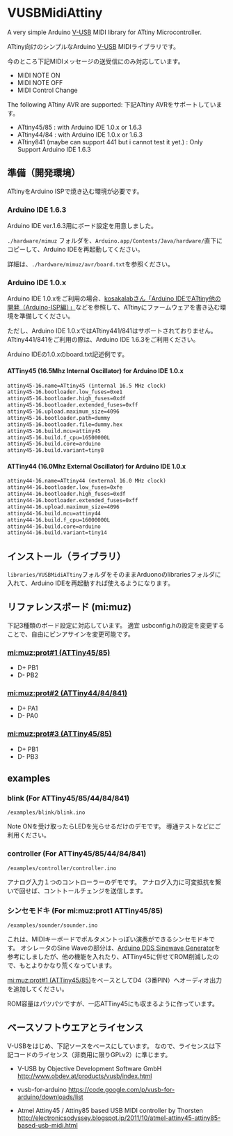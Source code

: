 # VUSBMidiAttiny

A very simple Arduino [V-USB](http://www.obdev.at/products/vusb/index.html) MIDI library for ATtiny Microcontroller.

ATtiny向けのシンプルなArduino [V-USB](http://www.obdev.at/products/vusb/index.html) MIDIライブラリです。

今のところ下記MIDIメッセージの送受信にのみ対応しています。

- MIDI NOTE ON
- MIDI NOTE OFF
- MIDI Control Change

The following ATtiny AVR are supported:
下記ATtiny AVRをサポートしています。

- ATtiny45/85 : with Arduino IDE 1.0.x or 1.6.3
- ATtiny44/84 : with Arduino IDE 1.0.x or 1.6.3
- ATtiny841 (maybe can support 441 but i cannot test it yet.) : Only Support Arduino IDE 1.6.3

## 準備（開発環境）

ATtinyをArduino ISPで焼き込む環境が必要です。

### Arduino IDE 1.6.3

Arduino IDE ver.1.6.3用にボード設定を用意しました。

`./hardware/mimuz` フォルダを、`Arduino.app/Contents/Java/hardware/`直下にコピーして、Arduino IDEを再起動してください。

詳細は、`./hardware/mimuz/avr/board.txt`を参照ください。

### Arduino IDE 1.0.x

Arduino IDE 1.0.xをご利用の場合、[kosakalabさん「Arduino IDEでATtiny他の開発（Arduino-ISP編）」](http://make.kosakalab.com/make/electronic-work/arduino-ide-arduinoisp/)などを参照して、ATtinyにファームウェアを書き込む環境を準備してください。

ただし、Arduino IDE 1.0.xではATtiny441/841はサポートされておりません。
ATtiny441/841をご利用の際は、Arduino IDE 1.6.3をご利用ください。

Arduino IDEの1.0.xのboard.txt記述例です。

#### ATTiny45 (16.5Mhz Internal Oscillator) for Arduino IDE 1.0.x

```boards.txt
attiny45-16.name=ATtiny45 (internal 16.5 MHz clock)
attiny45-16.bootloader.low_fuses=0xe1
attiny45-16.bootloader.high_fuses=0xdf
attiny45-16.bootloader.extended_fuses=0xff
attiny45-16.upload.maximum_size=4096
attiny45-16.bootloader.path=dummy
attiny45-16.bootloader.file=dummy.hex
attiny45-16.build.mcu=attiny45
attiny45-16.build.f_cpu=16500000L
attiny45-16.build.core=arduino
attiny45-16.build.variant=tiny8
```

#### ATTiny44 (16.0Mhz External Oscillator) for Arduino IDE 1.0.x

```boards.txt
attiny44-16.name=ATtiny44 (external 16.0 MHz clock)
attiny44-16.bootloader.low_fuses=0xfe
attiny44-16.bootloader.high_fuses=0xdf
attiny44-16.bootloader.extended_fuses=0xff
attiny44-16.upload.maximum_size=4096
attiny44-16.build.mcu=attiny44
attiny44-16.build.f_cpu=16000000L
attiny44-16.build.core=arduino
attiny44-16.build.variant=tiny14
```

## インストール（ライブラリ）

`libraries/VUSBMidiATtiny`フォルダをそのままArduonoのlibrariesフォルダに入れて、Arduino IDEを再起動すれば使えるようになります。

## リファレンスボード (mi:muz)

下記3種類のボード設定に対応しています。
適宜 usbconfig.hの設定を変更することで、自由にピンアサインを変更可能です。

### [mi:muz:prot#1 (ATTiny45/85)](https://github.com/tadfmac/mi-muz/tree/master/boards/prot1)

- D+ PB1
- D- PB2

### [mi:muz:prot#2 (ATTiny44/84/841)](https://github.com/tadfmac/mi-muz/tree/master/boards/prot2)

- D+ PA1
- D- PA0

### [mi:muz:prot#3 (ATTiny45/85)](https://github.com/tadfmac/mi-muz/tree/master/boards/prot3)

- D+ PB1
- D- PB3

## examples

### blink (For ATTiny45/85/44/84/841)

`/examples/blink/blink.ino`

Note ONを受け取ったらLEDを光らせるだけのデモです。
導通テストなどにご利用ください。

### controller (For ATTiny45/85/44/84/841)

`/examples/controller/controller.ino`

アナログ入力１つのコントローラーのデモです。
アナログ入力に可変抵抗を繋いで回せば、コントトールチェンジを送信します。

### シンセモドキ (For mi:muz:prot1 ATTiny45/85)

`/examples/sounder/sounder.ino`

これは、MIDIキーボードでポルタメントっぽい演奏ができるシンセモドキです。
オシレータのSine Waveの部分は、[Arduino DDS Sinewave Generator](http://interface.khm.de/index.php/lab/experiments/arduino-dds-sinewave-generator/)を参考にしましたが、他の機能を入れたり、ATTiny45に併せてROM削減したので、もとよりかなり荒くなっています。

[mi:muz:prot#1 (ATTiny45/85)](https://github.com/tadfmac/mi-muz/tree/master/boards/prot1)をベースとしてD4（3番PIN）へオーディオ出力を追加してください。

ROM容量はパツパツですが、一応ATTiny45にも収まるように作っています。

## ベースソフトウエアとライセンス

V-USBをはじめ、下記ソースをベースにしています。
なので、ライセンスは下記コードのライセンス（非商用に限りGPLv2）に準じます。

- V-USB by Objective Development Software GmbH
	http://www.obdev.at/products/vusb/index.html

- vusb-for-arduino 
  https://code.google.com/p/vusb-for-arduino/downloads/list

- Atmel Attiny45 / Attiny85 based USB MIDI controller by Thorsten
  http://electronicsodyssey.blogspot.jp/2011/10/atmel-attiny45-attiny85-based-usb-midi.html




